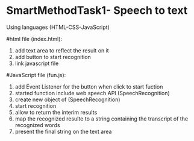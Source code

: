 # SmartMethodTask1- Speech to text 
Using languages (HTML-CSS-JavaScript)

#html file (index.html):
1. add text area to reflect the result on it 
2. add button to start recognition
3. link javascript file  

#JavaScript file (fun.js):
1. add Event Listener for the button when click to start fuction 
2. started function include web speech API (SpeechRecognition) 
3. create new object of (SpeechRecognition) 
4. start recognition
5. allow to return the interim results
6. map the recognized resulte to a string containing the transcript of the recognized words
7. present the final string on the text area
